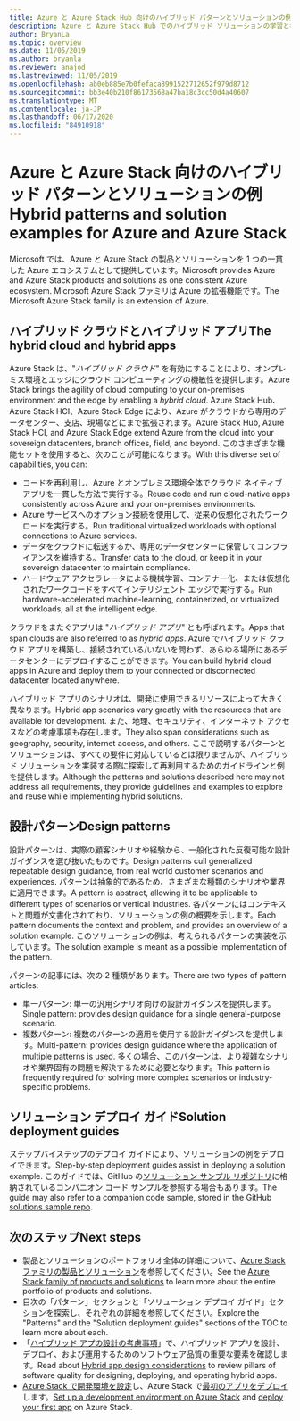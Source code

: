 ```yaml
---
title: Azure と Azure Stack Hub 向けのハイブリッド パターンとソリューションの例
description: Azure と Azure Stack Hub でのハイブリッド ソリューションの学習と構築のためのハイブリッド パターンとソリューションの例の概要。
author: BryanLa
ms.topic: overview
ms.date: 11/05/2019
ms.author: bryanla
ms.reviewer: anajod
ms.lastreviewed: 11/05/2019
ms.openlocfilehash: ab0eb885e7b0fefaca8991522712652f979d8712
ms.sourcegitcommit: bb3e40b210f86173568a47ba18c3cc50d4a40607
ms.translationtype: MT
ms.contentlocale: ja-JP
ms.lasthandoff: 06/17/2020
ms.locfileid: "84910918"
---
```

# <a name="hybrid-patterns-and-solution-examples-for-azure-and-azure-stack"></a><span data-ttu-id="c7a06-103">Azure と Azure Stack 向けのハイブリッド パターンとソリューションの例</span><span class="sxs-lookup"><span data-stu-id="c7a06-103">Hybrid patterns and solution examples for Azure and Azure Stack</span></span>

<span data-ttu-id="c7a06-104">Microsoft では、Azure と Azure Stack の製品とソリューションを 1 つの一貫した Azure エコシステムとして提供しています。</span><span class="sxs-lookup"><span data-stu-id="c7a06-104">Microsoft provides Azure and Azure Stack products and solutions as one consistent Azure ecosystem.</span></span> <span data-ttu-id="c7a06-105">Microsoft Azure Stack ファミリは Azure の拡張機能です。</span><span class="sxs-lookup"><span data-stu-id="c7a06-105">The Microsoft Azure Stack family is an extension of Azure.</span></span>

## <a name="the-hybrid-cloud-and-hybrid-apps"></a><span data-ttu-id="c7a06-106">ハイブリッド クラウドとハイブリッド アプリ</span><span class="sxs-lookup"><span data-stu-id="c7a06-106">The hybrid cloud and hybrid apps</span></span>

<span data-ttu-id="c7a06-107">Azure Stack は、"*ハイブリッド クラウド*" を有効にすることにより、オンプレミス環境とエッジにクラウド コンピューティングの機敏性を提供します。</span><span class="sxs-lookup"><span data-stu-id="c7a06-107">Azure Stack brings the agility of cloud computing to your on-premises environment and the edge by enabling a *hybrid cloud*.</span></span> <span data-ttu-id="c7a06-108">Azure Stack Hub、Azure Stack HCI、Azure Stack Edge により、Azure がクラウドから専用のデータセンター、支店、現場などにまで拡張されます。</span><span class="sxs-lookup"><span data-stu-id="c7a06-108">Azure Stack Hub, Azure Stack HCI, and Azure Stack Edge extend Azure from the cloud into your sovereign datacenters, branch offices, field, and beyond.</span></span> <span data-ttu-id="c7a06-109">このさまざまな機能セットを使用すると、次のことが可能になります。</span><span class="sxs-lookup"><span data-stu-id="c7a06-109">With this diverse set of capabilities, you can:</span></span>

- <span data-ttu-id="c7a06-110">コードを再利用し、Azure とオンプレミス環境全体でクラウド ネイティブ アプリを一貫した方法で実行する。</span><span class="sxs-lookup"><span data-stu-id="c7a06-110">Reuse code and run cloud-native apps consistently across Azure and your on-premises environments.</span></span>
- <span data-ttu-id="c7a06-111">Azure サービスへのオプション接続を使用して、従来の仮想化されたワークロードを実行する。</span><span class="sxs-lookup"><span data-stu-id="c7a06-111">Run traditional virtualized workloads with optional connections to Azure services.</span></span>
- <span data-ttu-id="c7a06-112">データをクラウドに転送するか、専用のデータセンターに保管してコンプライアンスを維持する。</span><span class="sxs-lookup"><span data-stu-id="c7a06-112">Transfer data to the cloud, or keep it in your sovereign datacenter to maintain compliance.</span></span>
- <span data-ttu-id="c7a06-113">ハードウェア アクセラレータによる機械学習、コンテナー化、または仮想化されたワークロードをすべてインテリジェント エッジで実行する。</span><span class="sxs-lookup"><span data-stu-id="c7a06-113">Run hardware-accelerated machine-learning, containerized, or virtualized workloads, all at the intelligent edge.</span></span>

<span data-ttu-id="c7a06-114">クラウドをまたぐアプリは "*ハイブリッド アプリ*" とも呼ばれます。</span><span class="sxs-lookup"><span data-stu-id="c7a06-114">Apps that span clouds are also referred to as *hybrid apps*.</span></span> <span data-ttu-id="c7a06-115">Azure でハイブリッド クラウド アプリを構築し、接続されている/いないを問わず、あらゆる場所にあるデータセンターにデプロイすることができます。</span><span class="sxs-lookup"><span data-stu-id="c7a06-115">You can build hybrid cloud apps in Azure and deploy them to your connected or disconnected datacenter located anywhere.</span></span>

<span data-ttu-id="c7a06-116">ハイブリッド アプリのシナリオは、開発に使用できるリソースによって大きく異なります。</span><span class="sxs-lookup"><span data-stu-id="c7a06-116">Hybrid app scenarios vary greatly with the resources that are available for development.</span></span> <span data-ttu-id="c7a06-117">また、地理、セキュリティ、インターネット アクセスなどの考慮事項も存在します。</span><span class="sxs-lookup"><span data-stu-id="c7a06-117">They also span considerations such as geography, security, internet access, and others.</span></span> <span data-ttu-id="c7a06-118">ここで説明するパターンとソリューションは、すべての要件に対応しているとは限りませんが、ハイブリッド ソリューションを実装する際に探索して再利用するためのガイドラインと例を提供します。</span><span class="sxs-lookup"><span data-stu-id="c7a06-118">Although the patterns and solutions described here may not address all requirements, they provide guidelines and examples to explore and reuse while implementing hybrid solutions.</span></span>

## <a name="design-patterns"></a><span data-ttu-id="c7a06-119">設計パターン</span><span class="sxs-lookup"><span data-stu-id="c7a06-119">Design patterns</span></span>

<span data-ttu-id="c7a06-120">設計パターンは、実際の顧客シナリオや経験から、一般化された反復可能な設計ガイダンスを選び抜いたものです。</span><span class="sxs-lookup"><span data-stu-id="c7a06-120">Design patterns cull generalized repeatable design guidance, from real world customer scenarios and experiences.</span></span> <span data-ttu-id="c7a06-121">パターンは抽象的であるため、さまざまな種類のシナリオや業界に適用できます。</span><span class="sxs-lookup"><span data-stu-id="c7a06-121">A pattern is abstract, allowing it to be applicable to different types of scenarios or vertical industries.</span></span> <span data-ttu-id="c7a06-122">各パターンにはコンテキストと問題が文書化されており、ソリューションの例の概要を示します。</span><span class="sxs-lookup"><span data-stu-id="c7a06-122">Each pattern documents the context and problem, and provides an overview of a solution example.</span></span> <span data-ttu-id="c7a06-123">このソリューションの例は、考えられるパターンの実装を示しています。</span><span class="sxs-lookup"><span data-stu-id="c7a06-123">The solution example is meant as a possible implementation of the pattern.</span></span>

<span data-ttu-id="c7a06-124">パターンの記事には、次の 2 種類があります。</span><span class="sxs-lookup"><span data-stu-id="c7a06-124">There are two types of pattern articles:</span></span>

- <span data-ttu-id="c7a06-125">単一パターン: 単一の汎用シナリオ向けの設計ガイダンスを提供します。</span><span class="sxs-lookup"><span data-stu-id="c7a06-125">Single pattern: provides design guidance for a single general-purpose scenario.</span></span>
- <span data-ttu-id="c7a06-126">複数パターン: 複数のパターンの適用を使用する設計ガイダンスを提供します。</span><span class="sxs-lookup"><span data-stu-id="c7a06-126">Multi-pattern: provides design guidance where the application of multiple patterns is used.</span></span> <span data-ttu-id="c7a06-127">多くの場合、このパターンは、より複雑なシナリオや業界固有の問題を解決するために必要となります。</span><span class="sxs-lookup"><span data-stu-id="c7a06-127">This pattern is frequently required for solving more complex scenarios or industry-specific problems.</span></span>

## <a name="solution-deployment-guides"></a><span data-ttu-id="c7a06-128">ソリューション デプロイ ガイド</span><span class="sxs-lookup"><span data-stu-id="c7a06-128">Solution deployment guides</span></span>

<span data-ttu-id="c7a06-129">ステップバイステップのデプロイ ガイドにより、ソリューションの例をデプロイできます。</span><span class="sxs-lookup"><span data-stu-id="c7a06-129">Step-by-step deployment guides assist in deploying a solution example.</span></span> <span data-ttu-id="c7a06-130">このガイドでは、GitHub の[ソリューション サンプル リポジトリ](https://github.com/Azure-Samples/azure-intelligent-edge-patterns)に格納されているコンパニオン コード サンプルを参照する場合もあります。</span><span class="sxs-lookup"><span data-stu-id="c7a06-130">The guide may also refer to a companion code sample, stored in the GitHub [solutions sample repo](https://github.com/Azure-Samples/azure-intelligent-edge-patterns).</span></span>

## <a name="next-steps"></a><span data-ttu-id="c7a06-131">次のステップ</span><span class="sxs-lookup"><span data-stu-id="c7a06-131">Next steps</span></span>

- <span data-ttu-id="c7a06-132">製品とソリューションのポートフォリオ全体の詳細について、[Azure Stack ファミリの製品とソリューション](/azure-stack)を参照してください。</span><span class="sxs-lookup"><span data-stu-id="c7a06-132">See the [Azure Stack family of products and solutions](/azure-stack) to learn more about the entire portfolio of products and solutions.</span></span>
- <span data-ttu-id="c7a06-133">目次の「パターン」セクションと「ソリューション デプロイ ガイド」セクションを探索し、それぞれの詳細を参照してください。</span><span class="sxs-lookup"><span data-stu-id="c7a06-133">Explore the "Patterns" and the "Solution deployment guides" sections of the TOC to learn more about each.</span></span>
- <span data-ttu-id="c7a06-134">「[ハイブリッド アプの設計の考慮事項](overview-app-design-considerations.md)」で、ハイブリッド アプリを設計、デプロイ、および運用するためのソフトウェア品質の重要な要素を確認します。</span><span class="sxs-lookup"><span data-stu-id="c7a06-134">Read about [Hybrid app design considerations](overview-app-design-considerations.md) to review pillars of software quality for designing, deploying, and operating hybrid apps.</span></span>
- <span data-ttu-id="c7a06-135">[Azure Stack で開発環境を設定](/azure-stack/user/azure-stack-dev-start.md)し、Azure Stack で[最初のアプリをデプロイ](/azure-stack/user/azure-stack-dev-start-deploy-app.md)します。</span><span class="sxs-lookup"><span data-stu-id="c7a06-135">[Set up a development environment on Azure Stack](/azure-stack/user/azure-stack-dev-start.md) and [deploy your first app](/azure-stack/user/azure-stack-dev-start-deploy-app.md) on Azure Stack.</span></span>

